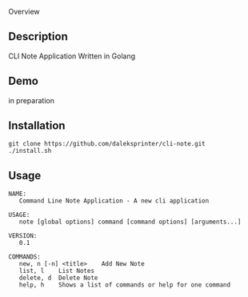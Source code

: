Overview

## Description
 CLI Note Application Written in Golang

## Demo
 in preparation
 
## Installation
```
git clone https://github.com/daleksprinter/cli-note.git
./install.sh
```
## Usage
```
NAME:
   Command Line Note Application - A new cli application

USAGE:
   note [global options] command [command options] [arguments...]

VERSION:
   0.1

COMMANDS:
   new, n [-n] <title>    Add New Note
   list, l    List Notes
   delete, d  Delete Note
   help, h    Shows a list of commands or help for one command
```
